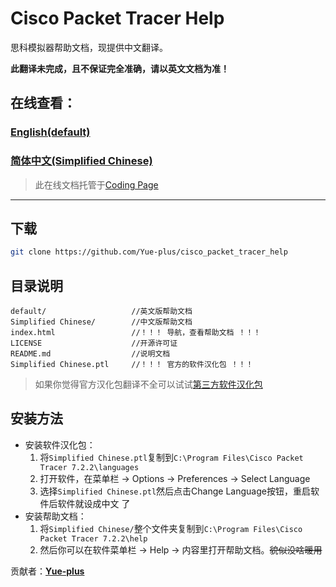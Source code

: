 # Cisco Packet Tracer Help
思科模拟器帮助文档，现提供中文翻译。

**此翻译未完成，且不保证完全准确，请以英文文档为准！**

## 在线查看：
### [English(default)](https://help.cisco.yueplus.ink/default/index.htm)
### [简体中文(Simplified Chinese)](https://help.cisco.yueplus.ink/Simplified%20Chinese/index.htm)
> 此在线文档托管于[Coding Page](https://coding.net/)

---


## 下载
```bash
git clone https://github.com/Yue-plus/cisco_packet_tracer_help
```

## 目录说明
```
default/                   //英文版帮助文档
Simplified Chinese/        //中文版帮助文档
index.html                 //！！！ 导航，查看帮助文档 ！！！
LICENSE                    //开源许可证
README.md                  //说明文档
Simplified Chinese.ptl     //！！！ 官方的软件汉化包 ！！！
```
> 如果你觉得官方汉化包翻译不全可以试试[第三方软件汉化包](https://github.com/lsy9202/CPT-Hanization)

## 安装方法
* 安装软件汉化包：
   1. 将`Simplified Chinese.ptl`复制到`C:\Program Files\Cisco Packet Tracer 7.2.2\languages`
   2. 打开软件，在菜单栏 -> Options  -> Preferences -> Select Language
   3. 选择`Simplified Chinese.ptl`然后点击Change Language按钮，重启软件后软件就设成中文 了
* 安装帮助文档：
   1. 将`Simplified Chinese/`整个文件夹复制到`C:\Program Files\Cisco Packet Tracer 7.2.2\help`
   2. 然后你可以在软件菜单栏 -> Help -> 内容里打开帮助文档。~~貌似没啥暖用~~



贡献者：**[Yue-plus](https://github.com/Yue-plus)**